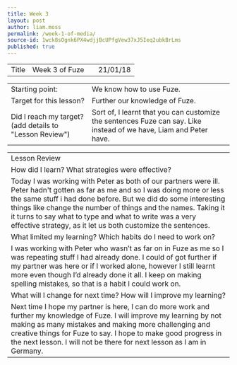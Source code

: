 ```yaml
---
title: Week 3 
layout: post
author: liam.moss
permalink: /week-1-of-media/
source-id: 1wck8sOgnk6PX4wdjjBcUPfgVew37xJ5Ieq2ubkBrLms
published: true
---
```

<table>
  <tr>
    <td>Title</td>
    <td>Week 3 of Fuze</td>
    <td></td>
    <td>21/01/18</td>
  </tr>
</table>


<table>
  <tr>
    <td>Starting point:</td>
    <td>We know how to use Fuze.</td>
  </tr>
  <tr>
    <td>Target for this lesson?</td>
    <td>Further our knowledge of Fuze.</td>
  </tr>
  <tr>
    <td>Did I reach my target? 
(add details to "Lesson Review")</td>
    <td>Sort of, I learnt that you can customize the sentences Fuze can say. Like instead of we have, Liam and Peter have.</td>
  </tr>
</table>


<table>
  <tr>
    <td>Lesson Review</td>
  </tr>
  <tr>
    <td>How did I learn? What strategies were effective? </td>
  </tr>
  <tr>
    <td>Today I was working with Peter as both of our partners were ill. Peter hadn't gotten as far as me and so I was doing more or less the same stuff i had done before. But we did do some interesting things like change the number of things and the names. Taking it it turns to say what to type and what to write was a very effective strategy, as it let us both customize the sentences.
 </td>
  </tr>
  <tr>
    <td>What limited my learning? Which habits do I need to work on? </td>
  </tr>
  <tr>
    <td>I was working with Peter who wasn’t as far on in Fuze as me so I was repeating stuff I had already done. I could of got further if my partner was here or if I worked alone, however I still learnt more even though I’d already done it all. I keep on making spelling mistakes, so that is a habit I could work on.</td>
  </tr>
  <tr>
    <td>What will I change for next time? How will I improve my learning?</td>
  </tr>
  <tr>
    <td>Next time I hope my partner is here, I can do more work and further my knowledge of Fuze. I will improve my learning by not making as many mistakes and making more challenging and creative things for Fuze to say. I hope to make good progress in the next lesson. I will not be there for next lesson as I am in Germany.</td>
  </tr>
</table>


